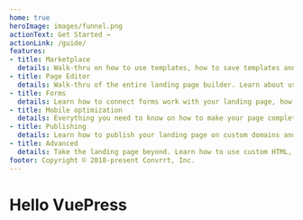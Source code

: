 ```yaml
---
home: true
heroImage: images/funnel.png
actionText: Get Started →
actionLink: /guide/
features:
- title: Marketplace
  details: Walk-thru on how to use templates, how to save templates and understand which template works for you best.
- title: Page Editor
  details: Walk-thru of the entire landing page builder. Learn about using each element, section, and layout management to bring your landing page to life just how you imagined it.
- title: Forms
  details: Learn how to connect forms work with your landing page, how to design, tag and pass data across multiple pages
- title: Mobile optimization
  details: Everything you need to know on how to make your page completely mobile responsive
- title: Publishing
  details: Learn how to publish your landing page on custom domains and share it on social media
- title: Advanced
  details: Take the landing page beyond. Learn how to use custom HTML, CSS or Javascript to create pop-ups, count-down timers, and other advanced configuration options
footer: Copyright © 2018-present Convrrt, Inc.
---
```


# Hello VuePress
